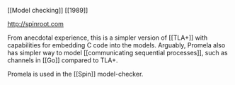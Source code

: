 [[Model checking]] [[1989]]

http://spinroot.com

From anecdotal experience, this is a simpler version of [[TLA+]] with capabilities for embedding C code into the models. Arguably, Promela also has simpler way to model [[communicating sequential processes]], such as channels in [[Go]] compared to TLA+.

Promela is used in the [[Spin]] model-checker.